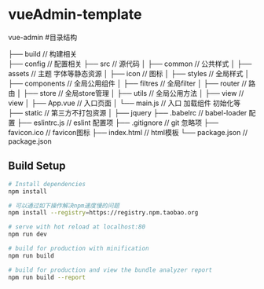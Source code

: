 # vueAdmin-template
vue-admin
#目录结构

├── build                      // 构建相关  
├── config                     // 配置相关
├── src                        // 源代码
│   ├── common                // 公共样式
│         ├── assets          // 主题 字体等静态资源
│         ├── icon            // 图标
│         ├── styles          // 全局样式
│   ├── components             // 全局公用组件
│   ├── filtres                // 全局filter
│   ├── router                 // 路由
│   ├── store                  // 全局store管理
│   ├── utils                  // 全局公用方法
│   ├── view                   // view
│   ├── App.vue                // 入口页面
│   └── main.js                // 入口 加载组件 初始化等
├── static                     // 第三方不打包资源
│   ├── jquery
├── .babelrc                   // babel-loader 配置
├── eslintrc.js                // eslint 配置项
├── .gitignore                 // git 忽略项
├── favicon.ico                // favicon图标
├── index.html                 // html模板
└── package.json               // package.json


## Build Setup

``` bash
# Install dependencies
npm install

# 可以通过如下操作解决npm速度慢的问题
npm install --registry=https://registry.npm.taobao.org

# serve with hot reload at localhost:80
npm run dev

# build for production with minification
npm run build

# build for production and view the bundle analyzer report
npm run build --report

